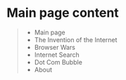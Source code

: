 
# Main page content
> * Main page
> * The Invention of the Internet
> * Browser Wars
> * Internet Search
> * Dot Com Bubble
> * About
